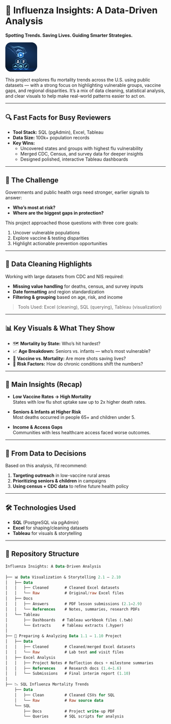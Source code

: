 # 🦠 Influenza Insights: A Data-Driven Analysis
**Spotting Trends. Saving Lives. Guiding Smarter Strategies.**

<img src="hellaspharm2023-6.png" alt="Instacart Logo" width="100">

This project explores flu mortality trends across the U.S. using public datasets — with a strong focus on highlighting vulnerable groups, vaccine gaps, and regional disparities. It’s a mix of data cleaning, statistical analysis, and clear visuals to help make real-world patterns easier to act on.

---

## 🔍 Fast Facts for Busy Reviewers

- **Tool Stack:** SQL (pgAdmin), Excel, Tableau  
- **Data Size:** 100k+ population records  
- **Key Wins:**
  - Uncovered states and groups with highest flu vulnerability
  - Merged CDC, Census, and survey data for deeper insights
  - Designed polished, interactive Tableau dashboards

---

## 🎯 The Challenge

Governments and public health orgs need stronger, earlier signals to answer:
- **Who’s most at risk?**
- **Where are the biggest gaps in protection?**

This project approached those questions with three core goals:
1. Uncover vulnerable populations  
2. Explore vaccine & testing disparities  
3. Highlight actionable prevention opportunities  

---

## 🧹 Data Cleaning Highlights

Working with large datasets from CDC and NIS required:
- **Missing value handling** for deaths, census, and survey inputs  
- **Date formatting** and region standardization  
- **Filtering & grouping** based on age, risk, and income  

> Tools Used: Excel (cleaning), SQL (querying), Tableau (visualization)

---

## 📊 Key Visuals & What They Show

- 🗺️ **Mortality by State:** Who’s hit hardest?  
- 📈 **Age Breakdown:** Seniors vs. infants — who’s most vulnerable?  
- 💉 **Vaccine vs. Mortality:** Are more shots saving lives?  
- 🧬 **Risk Factors:** How do chronic conditions shift the numbers?

---

## 🧠 Main Insights (Recap)

- **Low Vaccine Rates → High Mortality**  
  States with low flu shot uptake saw up to 2x higher death rates.

- **Seniors & Infants at Higher Risk**  
  Most deaths occurred in people 65+ and children under 5.

- **Income & Access Gaps**  
  Communities with less healthcare access faced worse outcomes.

---

## 📌 From Data to Decisions

Based on this analysis, I’d recommend:
1. **Targeting outreach** in low-vaccine rural areas  
2. **Prioritizing seniors & children** in campaigns  
3. **Using census + CDC data** to refine future health policy  

---

## 🛠️ Technologies Used

- **SQL** (PostgreSQL via pgAdmin)  
- **Excel** for shaping/cleaning datasets  
- **Tableau** for visuals & storytelling

---

## 📁 Repository Structure

```sql
Influenza Insights: A Data-Driven Analysis

├── 📊 Data Visualization & Storytelling 2.1 – 2.10
│   ├── Data
│   │   ├── Cleaned       # Cleaned Excel datasets
│   │   └── Raw           # Original/raw Excel files
│   ├── Docs
│   │   ├── Answers       # PDF lesson submissions (2.1–2.9)
│   │   └── References    # Notes, summaries, research PDFs
│   └── Tableau
│       ├── Dashboards   # Tableau workbook files (.twb)
│       └── Extracts     # Tableau extracts (.hyper)
│ 
├── 🧪 Preparing & Analyzing Data 1.1 – 1.10 Project
│   ├── Data
│   │   ├── Cleaned       # Cleaned/merged Excel datasets
│   │   └── Raw           # Lab test and visit files
│   ├── Excel Analysis
│   │   ├── Project Notes # Reflection docs + milestone summaries
│   │   ├── References    # Research docs (1.4–1.6)
│   │   └── Submissions   # Final interim report (1.10)
│ 
├── 📉 SQL Influenza Mortality Trends
    ├── Data
    │   ├── Clean         # Cleaned CSVs for SQL
    │   └── Raw           # Raw source data
    └── SQL
        ├── Docs          # Project write-up PDF
        └── Queries       # SQL scripts for analysis
```````
